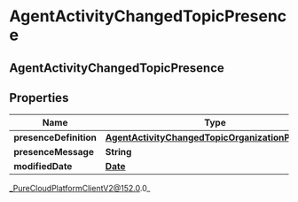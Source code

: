 # AgentActivityChangedTopicPresence

## AgentActivityChangedTopicPresence

## Properties

|Name | Type | Description | Notes|
|------------ | ------------- | ------------- | -------------|
| **presenceDefinition** | [**AgentActivityChangedTopicOrganizationPresence**](AgentActivityChangedTopicOrganizationPresence) |  | [optional] |
| **presenceMessage** | **String** |  | [optional] |
| **modifiedDate** | [**Date**](Date) |  | [optional] |



_PureCloudPlatformClientV2@152.0.0_
